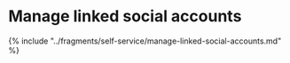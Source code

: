 # Manage linked social accounts

{% include "../fragments/self-service/manage-linked-social-accounts.md" %}
